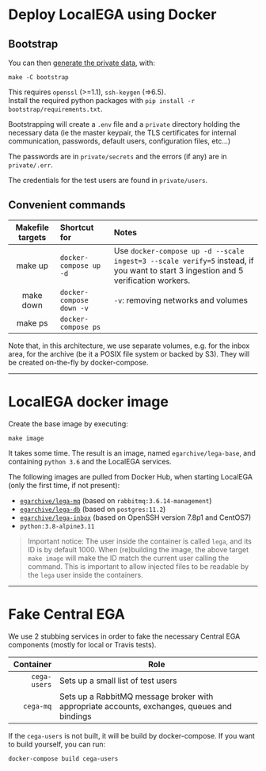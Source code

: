 # Deploy LocalEGA using Docker

## Bootstrap

You can then [generate the private data](bootstrap), with:

	make -C bootstrap

This requires `openssl` (>=1.1), `ssh-keygen` (=>6.5).  
Install the required python packages with `pip install -r bootstrap/requirements.txt`.

Bootstrapping will create a `.env` file and a `private` directory
holding the necessary data (ie the master keypair, the TLS
certificates for internal communication, passwords, default users,
configuration files, etc...)

The passwords are in `private/secrets` and the errors (if any) are in `private/.err`.

The credentials for the test users are found in `private/users`.

## Convenient commands

| Makefile targets | Shortcut for | Notes |
|:----------------:|:-------------|:------|
| make up          | `docker-compose up -d` | Use `docker-compose up -d --scale ingest=3 --scale verify=5` instead, if you want to start 3 ingestion and 5 verification workers. |
| make down        | `docker-compose down -v` | `-v`: removing networks and volumes |
| make ps          | `docker-compose ps` | |

Note that, in this architecture, we use separate volumes, e.g. for the
inbox area, for the archive (be it a POSIX file system or backed by
S3). They will be created on-the-fly by docker-compose.

----

# LocalEGA docker image

Create the base image by executing:

	make image

It takes some time. The result is an image, named `egarchive/lega-base`, and containing `python 3.6` and the LocalEGA services.

The following images are pulled from Docker Hub, when starting LocalEGA (only the first time, if not present):

* [`egarchive/lega-mq`](https://github.com/EGA-archive/LocalEGA-mq) (based on `rabbitmq:3.6.14-management`)
* [`egarchive/lega-db`](https://github.com/EGA-archive/LocalEGA-db) (based on `postgres:11.2`)
* [`egarchive/lega-inbox`](https://github.com/EGA-archive/LocalEGA-inbox) (based on OpenSSH version 7.8p1 and CentOS7)
* `python:3.8-alpine3.11` 


> Important notice: The user inside the container is called `lega`,
> and its ID is by default 1000. When (re)building the image, the
> above target `make image` will make the ID match the current user
> calling the command. This is important to allow injected files to be
> readable by the `lega` user inside the containers.

----

# Fake Central EGA

We use 2 stubbing services in order to fake the necessary Central EGA components (mostly for local or Travis tests).

| Container    | Role |
|-------------:|------|
| `cega-users` | Sets up a small list of test users |
| `cega-mq`    | Sets up a RabbitMQ message broker with appropriate accounts, exchanges, queues and bindings |

If the `cega-users` is not built, it will be build by docker-compose. If you want to build yourself, you can run:

	docker-compose build cega-users
